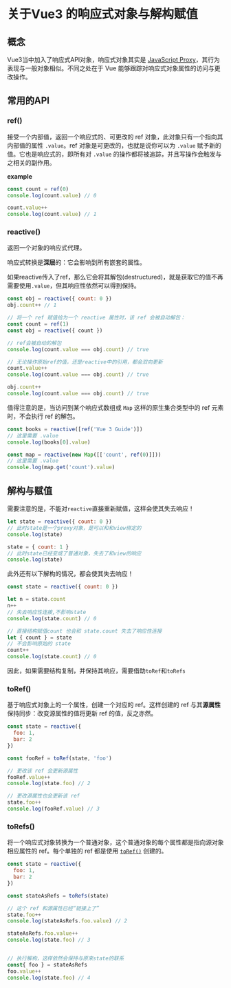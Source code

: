 # 关于Vue3 的响应式对象与解构赋值

## 概念

Vue3当中加入了响应式API对象，响应式对象其实是 [JavaScript Proxy](https://developer.mozilla.org/en-US/docs/Web/JavaScript/Reference/Global_Objects/Proxy)，其行为表现与一般对象相似。不同之处在于 Vue 能够跟踪对响应式对象属性的访问与更改操作。

## 常用的API

### ref()

接受一个内部值，返回一个响应式的、可更改的 ref 对象，此对象只有一个指向其内部值的属性 `.value`。ref 对象是可更改的，也就是说你可以为 `.value` 赋予新的值。它也是响应式的，即所有对 `.value` 的操作都将被追踪，并且写操作会触发与之相关的副作用。

**example**

```js
const count = ref(0)
console.log(count.value) // 0

count.value++
console.log(count.value) // 1
```

### reactive()

返回一个对象的响应式代理。

响应式转换是**深层**的：它会影响到所有嵌套的属性。

如果reactive传入了ref，那么它会将其解包(destructured)，就是获取它的值不再需要使用`.value`，但其响应性依然可以得到保持。

```js
const obj = reactive({ count: 0 })
obj.count++ // 1

// 将一个 ref 赋值给为一个 reactive 属性时，该 ref 会被自动解包：
const count = ref(1)
const obj = reactive({ count })

// ref会被自动的解包
console.log(count.value === obj.count) // true

// 无论操作原始ref的值，还是reactive中的引用，都会双向更新
count.value++
console.log(count.value === obj.count) // true

obj.count++
console.log(count.value === obj.count) // true

```

值得注意的是，当访问到某个响应式数组或 `Map` 这样的原生集合类型中的 ref 元素时，不会执行 ref 的解包。

 ```js
const books = reactive([ref('Vue 3 Guide')])
// 这里需要 .value
console.log(books[0].value)

const map = reactive(new Map([['count', ref(0)]]))
// 这里需要 .value
console.log(map.get('count').value)
 ```

## 解构与赋值

需要注意的是，不能对`reactive`直接重新赋值，这样会使其失去响应！

```js
let state = reactive({ count: 0 })
// 此时state是一个proxy对象，是可以和和view绑定的
console.log(state)

state = { count: 1 }
// 此时state已经变成了普通对象，失去了和view的响应
console.log(state) 
```

此外还有以下解构的情况，都会使其失去响应！

```js
const state = reactive({ count: 0 })

let n = state.count
n++
// 失去响应性连接,不影响state
console.log(state.count) // 0

// 直接结构赋值count 也会和 state.count 失去了响应性连接
let { count } = state
// 不会影响原始的 state
count++
console.log(state.count) // 0
```

因此，如果需要结构复制，并保持其响应，需要借助`toRef`和`toRefs`

### toRef()

基于响应式对象上的一个属性，创建一个对应的 ref。这样创建的 ref 与其**源属性**保持同步：改变源属性的值将更新 ref 的值，反之亦然。

```js
const state = reactive({
  foo: 1,
  bar: 2
})

const fooRef = toRef(state, 'foo')

// 更改该 ref 会更新源属性
fooRef.value++
console.log(state.foo) // 2

// 更改源属性也会更新该 ref
state.foo++
console.log(fooRef.value) // 3
```

### toRefs()

将一个响应式对象转换为一个普通对象，这个普通对象的每个属性都是指向源对象相应属性的 ref。每个单独的 ref 都是使用 [`toRef()`](https://cn.vuejs.org/api/reactivity-utilities.html#toref) 创建的。

```js
const state = reactive({
  foo: 1,
  bar: 2
})

const stateAsRefs = toRefs(state)

// 这个 ref 和源属性已经“链接上了”
state.foo++
console.log(stateAsRefs.foo.value) // 2

stateAsRefs.foo.value++
console.log(state.foo) // 3


// 执行解构，这样依然会保持与原来state的联系
const{ foo } = stateAsRefs
foo.value++
console.log(state.foo) // 4
```

